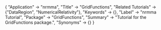 {
 "Application" -> "nrmma",
 "Title" -> "GridFunctions",
 "Related Tutorials" -> {"DataRegion", "NumericalRelativity"},
 "Keywords" -> {},
 "Label" -> "nrmma Tutorial",
 "Package" -> "GridFunctions",
 "Summary" -> "Tutorial for the GridFunctions package.",
 "Synonyms" -> {}
 }
